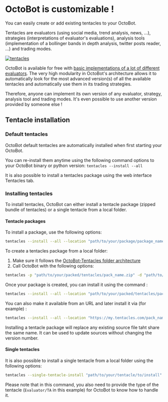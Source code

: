 OctoBot is customizable !
=========================

You can easily create or add existing tentacles to your OctoBot.

Tentacles are evaluators (using social media, trend analysis, news,
...), strategies (interpretations of evaluator's evaluations),
analysis tools (implementation of a bollinger bands in depth analysis,
twitter posts reader, ...) and trading modes.

[![tentacles](https://raw.githubusercontent.com/Drakkar-Software/OctoBot/assets/wiki_resources/tentacles.jpg)](https://raw.githubusercontent.com/Drakkar-Software/OctoBot/assets/wiki_resources/tentacles.jpg)

OctoBot is available for free with [basic implementations of a lot of
different
evaluators](https://github.com/Drakkar-Software/OctoBot-Tentacles). The
very high modularity in OctoBot's architecture allows it to
automatically look for the most advanced version(s) of all the available
tentacles and automatically use them in its trading strategies.

Therefore, anyone can implement its own version of any evaluator,
strategy, analysis tool and trading modes. It's even possible to use
another version provided by someone else !

Tentacle installation
---------------------

### Default tentacles

OctoBot default tentacles are automatically installed when first
starting your OctoBot.

You can re-install them anytime using the following command options to
your OctoBot binary or python version: `tentacles --install --all`

It is also possible to install a tentacles package using the web
interface Tentacles tab.

### Installing tentacles

To install tentacles, OctoBot can either install a tentacle package
(zipped bundle of tentacles) or a single tentacle from a local folder.

#### Tentacle packages

To install a package, use the following options:

``` bash
tentacles --install --all --location "path/to/your/package/package_name.zip"
```

To create a tentacles package from a local folder:

1.  Make sure it follows the [OctoBot-Tentacles folder
    architecture](https://github.com/Drakkar-Software/OctoBot-Tentacles)
2.  Call OctoBot with the following options:

``` bash
tentacles -p "path/to/your/packed/tentacles/pack_name.zip" -d "path/to/your/local/tentacles/folder"
```

Once your package is created, you can install it using the command :

``` bash
tentacles --install --all --location "path/to/your/packed/tentacles/pack_name.zip"
```

You can also make it available from an URL and later install it via (for
example) :

``` bash
tentacles --install --all --location "https://my.tentacles.com/pack_name"
```

Installing a tentacle package will replace any existing source file taht
share the same name. It can be used to update sources without changing
the version number.

#### Single tentacles

It is also possible to install a single tentacle from a local folder
using the following options:

``` bash
tentacles --single-tentacle-install "path/to/your/tentacle/to/install" Evaluator/TA
```

Please note that in this command, you also need to provide the type of
the tentacle (`Evaluator/TA` in this example) for OctoBot to know how to
handle it.
